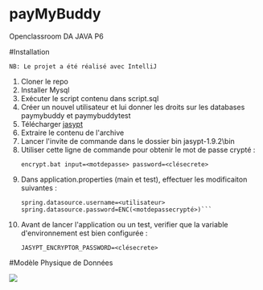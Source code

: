# payMyBuddy
 Openclassroom DA JAVA P6


#Installation
``` 
NB: Le projet a été réalisé avec IntelliJ
```

1. Cloner le repo
2. Installer Mysql
3. Exécuter le script contenu dans script.sql
4. Créer un nouvel utilisateur et lui donner les droits sur les databases paymybuddy et paymybuddytest
5. Télécharger [jasypt](https://blog.impulsebyingeniance.io/jasypt-1-9-2-dist/)
6. Extraire le contenu de l'archive
7. Lancer l'invite de commande dans le dossier bin jasypt-1.9.2\bin
8. Utiliser cette ligne de commande pour obtenir le mot de passe crypté :
    ```
    encrypt.bat input=<motdepasse> password=<clésecrete>
   ```
9. Dans application.properties (main et test), effectuer les modificaiton suivantes :
    ```
   spring.datasource.username=<utilisateur>
   spring.datasource.password=ENC(<motdepassecrypté>)```
10. Avant de lancer l'application ou un test, verifier que la variable d'environnement est bien configurée :
    ```
    JASYPT_ENCRYPTOR_PASSWORD=<clésecrete>

#Modèle Physique de Données
<p><img src="img/MPD.png"></p>
